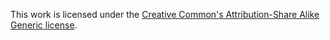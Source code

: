 This work is licensed under the [Creative Common's Attribution-Share Alike Generic license](http://creativecommons.org/licenses/by-sa/2.5/).
